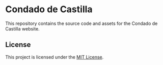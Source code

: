 # Condado de Castilla

This repository contains the source code and assets for the Condado de Castilla website.

## License

This project is licensed under the [MIT License](LICENSE).
